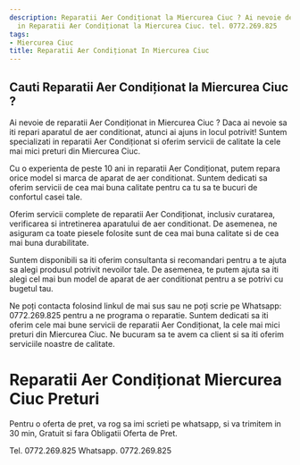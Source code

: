 ```yaml
---
description: Reparatii Aer Condiționat la Miercurea Ciuc ? Ai nevoie de un profesionist
  in Reparatii Aer Condiționat la Miercurea Ciuc. tel. 0772.269.825
tags:
- Miercurea Ciuc
title: Reparatii Aer Condiționat In Miercurea Ciuc
---
```



## Cauti Reparatii Aer Condiționat la Miercurea Ciuc ?

Ai nevoie de reparatii Aer Condiționat in Miercurea Ciuc ? 
Daca ai nevoie sa iti repari aparatul de aer conditionat, atunci ai ajuns in locul potrivit! 
Suntem specializati in reparatii Aer Condiționat si oferim servicii de calitate la cele mai mici preturi din Miercurea Ciuc. 

Cu o experienta de peste 10 ani in reparatii Aer Condiționat, putem repara orice model si marca de aparat de aer conditionat. 
Suntem dedicati sa oferim servicii de cea mai buna calitate pentru ca tu sa te bucuri de confortul casei tale. 

Oferim servicii complete de reparatii Aer Condiționat, inclusiv curatarea, verificarea si intretinerea aparatului de aer conditionat. 
De asemenea, ne asiguram ca toate piesele folosite sunt de cea mai buna calitate si de cea mai buna durabilitate. 

Suntem disponibili sa iti oferim consultanta si recomandari pentru a te ajuta sa alegi produsul potrivit nevoilor tale. 
De asemenea, te putem ajuta sa iti alegi cel mai bun model de aparat de aer conditionat pentru a se potrivi cu bugetul tau. 

Ne poți contacta folosind linkul de mai sus sau ne poți scrie pe Whatsapp: 0772.269.825 pentru a ne programa o reparatie. 
Suntem dedicati sa iti oferim cele mai bune servicii de reparatii Aer Condiționat, la cele mai mici preturi din Miercurea Ciuc. 
Ne bucuram sa te avem ca client si sa iti oferim serviciile noastre de calitate.

# Reparatii Aer Condiționat Miercurea Ciuc Preturi
Pentru o oferta de pret, va rog sa imi scrieti pe whatsapp, si va trimitem in 30 min, Gratuit si fara Obligatii Oferta de Pret.

Tel. 0772.269.825
Whatsapp. 0772.269.825